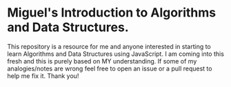 # Miguel's Introduction to Algorithms and Data Structures.

This repository is a resource for me and anyone interested in starting to learn Algorithms and Data Structures using JavaScript.
I am coming into this fresh and this is purely based on MY understanding. If some of my analogies/notes are wrong feel free to open an issue 
or a pull request to help me fix it. Thank you!
